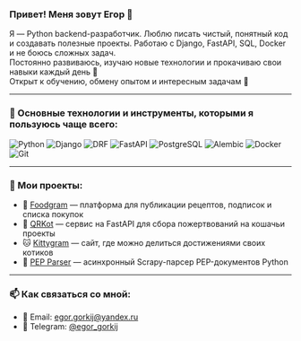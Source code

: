### Привет! Меня зовут Егор 👋

Я — Python backend-разработчик. Люблю писать чистый, понятный код и создавать полезные проекты.
Работаю с Django, FastAPI, SQL, Docker и не боюсь сложных задач.  
Постоянно развиваюсь, изучаю новые технологии и прокачиваю свои навыки каждый день 🚀  
Открыт к обучению, обмену опытом и интересным задачам 🙌

---

### 🧰 Основные технологии и инструменты, которыми я пользуюсь чаще всего:

![Python](https://img.shields.io/badge/Python-3670A0?style=for-the-badge&logo=python&logoColor=ffdd54)
![Django](https://img.shields.io/badge/Django-092E20?style=for-the-badge&logo=django&logoColor=white)
![DRF](https://img.shields.io/badge/DRF-Django%20REST%20Framework-red?style=for-the-badge)
![FastAPI](https://img.shields.io/badge/FastAPI-005571?style=for-the-badge&logo=fastapi)
![PostgreSQL](https://img.shields.io/badge/PostgreSQL-316192?style=for-the-badge&logo=postgresql&logoColor=white)
![Alembic](https://img.shields.io/badge/Alembic-323330?style=for-the-badge&logo=alembic&logoColor=white)
![Docker](https://img.shields.io/badge/Docker-2496ED?style=for-the-badge&logo=docker&logoColor=white)
![Git](https://img.shields.io/badge/Git-F05032?style=for-the-badge&logo=git&logoColor=white)

---
### 💼 Мои проекты:

- 🍲 [Foodgram](https://github.com/egor-dev/foodgram) — платформа для публикации рецептов, подписок и списка покупок
- 🐾 [QRKot](https://github.com/egor-dev/qrkot) — сервис на FastAPI для сбора пожертвований на кошачьи проекты
- 🐱 [Kittygram](https://github.com/egor-dev/kittygram) — сайт, где можно делиться достижениями своих котиков
- 📄 [PEP Parser](https://github.com/egor-dev/pep-parser) — асинхронный Scrapy-парсер PEP-документов Python

---

### 📫 Как связаться со мной:

- 📧 Email: egor.gorkij@yandex.ru
- 💬 Telegram: [@egor_gorkij](https://t.me/egor_gorkij)
